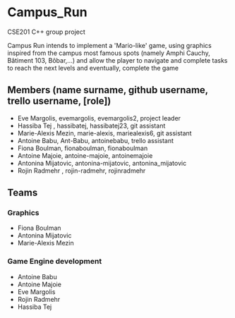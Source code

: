 # Campus_Run
CSE201 C++ group project

Campus Run intends to implement a 'Mario-like' game, using graphics inspired
from the campus most famous spots  (namely Amphi Cauchy, Bâtiment 103, Bôbar,...)
and allow the player to navigate and complete tasks to reach the next levels and
eventually, complete the game

## Members (name surname, github username, trello username, [role])

  - Eve Margolis, evemargolis, evemargolis2, project leader
  - Hassiba Tej , hassibatej, hassibatej23, git assistant
  - Marie-Alexis Mezin, marie-alexis, mariealexis6, git assistant
  - Antoine Babu, Ant-Babu, antoinebabu, trello assistant
  - Fiona Boulman, fionaboulman, fionaboulman
  - Antoine Majoie, antoine-majoie, antoinemajoie
  - Antonina Mijatovic, antonina-mijatovic, antonina_mijatovic
  - Rojin Radmehr , rojin-radmehr, rojinradmehr

## Teams

### Graphics
    
  - Fiona Boulman 
  - Antonina Mijatovic
  - Marie-Alexis Mezin

### Game Engine development
  - Antoine Babu
  - Antoine Majoie
  - Eve Margolis
  - Rojin Radmehr
  - Hassiba Tej

